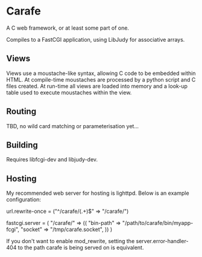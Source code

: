 Carafe
======

A C web framework, or at least some part of one.

Compiles to a FastCGI application, using LibJudy for associative arrays.

Views
-----
Views use a moustache-like syntax, allowing C code to be embedded within HTML. At compile-time moustaches are processed by a python script and C files created. At run-time all views are loaded into memory and a look-up table used to execute moustaches within the view.

Routing
-----
TBD, no wild card matching or parameterisation yet...

Building
-----
Requires libfcgi-dev and libjudy-dev.

Hosting
-----
My recommended web server for hosting is lighttpd. Below is an example configuration:

  url.rewrite-once = ("^/carafe/(.+)$" => "/carafe/")

  fastcgi.server = (
    "/carafe/" => ((
      "bin-path" => "/path/to/carafe/bin/myapp-fcgi",
      "socket" => "/tmp/carafe.socket",
    ))
  )

If you don't want to enable mod_rewrite, setting the server.error-handler-404 to the path carafe is being served on is equivalent.
